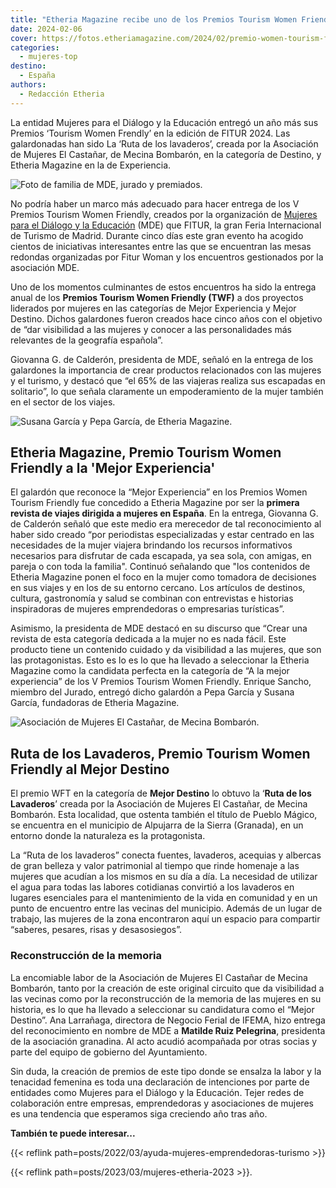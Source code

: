 ```yaml
---
title: "Etheria Magazine recibe uno de los Premios Tourism Women Friendly en Fitur 2024"
date: 2024-02-06
cover: https://fotos.etheriamagazine.com/2024/02/premio-women-tourism-friendly-2024-etheria.jpg
categories: 
  - mujeres-top
destino: 
  - España
authors: 
  - Redacción Etheria
---
```


La entidad Mujeres para el Diálogo y la Educación entregó un año más sus Premios 
‘Tourism Women Frendly’ en la edición de FITUR 2024. Las galardonadas han sido La ‘Ruta 
de los lavaderos’, creada por la Asociación de Mujeres El Castañar, de Mecina Bombarón, 
en la categoría de Destino, y Etheria Magazine en la de Experiencia. 

![Foto de familia de MDE, jurado y premiados.](https://fotos.etheriamagazine.com/2024/02/premio-women-tourism-friendly-2024-etheria.jpg "Foto de familia de MDE, jurado y premiados. © MDE")

No podría haber un marco más adecuado para hacer entrega de los V Premios Tourism Women 
Friendly, creados por la organización de [Mujeres para el Diálogo y la 
Educación](https://mde.org.es/que-hacemos/) (MDE) que FITUR, la gran Feria Internacional 
de Turismo de Madrid. Durante cinco días este gran evento ha acogido cientos de 
iniciativas interesantes entre las que se encuentran las mesas redondas organizadas por 
Fitur Woman y los encuentros gestionados por la asociación MDE. 

Uno de los momentos culminantes de estos encuentros ha sido la entrega anual de los 
**Premios Tourism Women Friendly (TWF)** a dos proyectos liderados por mujeres en las 
categorías de Mejor Experiencia y Mejor Destino. Dichos galardones fueron creados hace 
cinco años con el objetivo de “dar visibilidad a las mujeres y conocer a las 
personalidades más relevantes de la geografía española”. 

Giovanna G. de Calderón, presidenta de MDE, señaló en la entrega de los galardones la 
importancia de crear productos relacionados con las mujeres y el turismo, y destacó que 
“el 65% de las viajeras realiza sus escapadas en solitario”, lo que señala claramente un 
empoderamiento de la mujer también en el sector de los viajes. 

![Susana García y Pepa García, de Etheria Magazine.](https://fotos.etheriamagazine.com/2024/02/premio-etheria-magazine.jpg "Susana García y Pepa García, de Etheria Magazine.")

## Etheria Magazine, Premio Tourism Women Friendly a la 'Mejor Experiencia'

El galardón que reconoce la “Mejor Experiencia” en los Premios Women Tourism Friendly 
fue concedido a Etheria Magazine por ser la **primera revista de viajes dirigida a 
mujeres en España**. En la entrega, Giovanna G. de Calderón señaló que este medio era 
merecedor de tal reconocimiento al haber sido creado “por periodistas especializadas y 
estar centrado en las necesidades de la mujer viajera brindando los recursos 
informativos necesarios para disfrutar de cada escapada, ya sea sola, con amigas, en 
pareja o con toda la familia". Continuó señalando que "los contenidos de Etheria 
Magazine ponen el foco en la mujer como tomadora de decisiones en sus viajes y en los de 
su entorno cercano. Los artículos de destinos, cultura, gastronomía y salud se combinan 
con entrevistas e historias inspiradoras de mujeres emprendedoras o empresarias 
turísticas”. 

Asimismo, la presidenta de MDE destacó en su discurso que “Crear una revista de esta 
categoría dedicada a la mujer no es nada fácil. Este producto tiene un contenido cuidado 
y da visibilidad a las mujeres, que son las protagonistas. Esto es lo es lo que ha 
llevado a seleccionar la Etheria Magazine como la candidata perfecta en la categoría de 
“A la mejor experiencia” de los V Premios Tourism Women Friendly. Enrique Sancho, 
miembro del Jurado, entregó dicho galardón a Pepa García y Susana García, fundadoras de 
Etheria Magazine. 

![Asociación de Mujeres El Castañar, de Mecina Bombarón.](https://fotos.etheriamagazine.com/2024/02/ruta-lavaderos.jpg "Asociación de Mujeres El Castañar, de Mecina Bombarón. © Alpujarradelasierra.es")

## Ruta de los Lavaderos, Premio Tourism Women Friendly al Mejor Destino

El premio WFT en la categoría de **Mejor Destino** lo obtuvo la ‘**Ruta de los 
Lavaderos**’ creada por la Asociación de Mujeres El Castañar, de Mecina Bombarón. Esta 
localidad, que ostenta también el título de Pueblo Mágico, se encuentra en el municipio 
de Alpujarra de la Sierra (Granada), en un entorno donde la naturaleza es la 
protagonista. 

La “Ruta de los lavaderos” conecta fuentes, lavaderos, acequias y albercas de gran 
belleza y valor patrimonial al tiempo que rinde homenaje a las mujeres que acudían a los 
mismos en su día a día. La necesidad de utilizar el agua para todas las labores 
cotidianas convirtió a los lavaderos en lugares esenciales para el mantenimiento de la 
vida en comunidad y en un punto de encuentro entre las vecinas del municipio. Además de 
un lugar de trabajo, las mujeres de la zona encontraron aquí un espacio para compartir 
“saberes, pesares, risas y desasosiegos”. 

### Reconstrucción de la memoria

La encomiable labor de la Asociación de Mujeres El Castañar de Mecina Bombarón, tanto 
por la creación de este original circuito que da visibilidad a las vecinas como por la 
reconstrucción de la memoria de las mujeres en su historia, es lo que ha llevado a 
seleccionar su candidatura como el “Mejor Destino”. Ana Larrañaga, directora de Negocio 
Ferial de IFEMA, hizo entrega del reconocimiento en nombre de MDE a **Matilde Ruiz 
Pelegrina**, presidenta de la asociación granadina. Al acto acudió acompañada por otras 
socias y parte del equipo de gobierno del Ayuntamiento. 

Sin duda, la creación de premios de este tipo donde se ensalza la labor y la tenacidad 
femenina es toda una declaración de intenciones por parte de entidades como Mujeres para 
el Diálogo y la Educación. Tejer redes de colaboración entre empresas, emprendedoras y 
asociaciones de mujeres es una tendencia que esperamos siga creciendo año tras año. 

**También te puede interesar...** 

{{< reflink path=posts/2022/03/ayuda-mujeres-emprendedoras-turismo >}} 

{{< reflink path=posts/2023/03/mujeres-etheria-2023 >}}.

